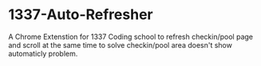 # 1337-Auto-Refresher
A Chrome Extenstion for 1337 Coding school to refresh checkin/pool page and scroll at the same time to solve checkin/pool area doesn't show automaticly problem.
